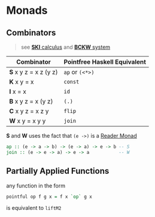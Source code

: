 # Monads

## Combinators

> see [**SKI** calculus](https://en.wikipedia.org/wiki/SKI_combinator_calculus) and [**BCKW** system](https://en.wikipedia.org/wiki/B%2C_C%2C_K%2C_W_system)

| Combinator | Pointfree Haskell Equivalent |
| - | - |
| **S** x y z = x z (y z) | `ap` or `(<*>)` |
| **K** x y = x | `const` |
| **I** x = x | `id` |
| **B** x y z = x (y z) | `(.)` |
| **C** x y z = x z y | `flip` |
| **W** x y = x y y | `join` |

**S** and **W** uses the fact that `(e ->)` is a [Reader Monad](http://hackage.haskell.org/packages/archive/mtl/latest/doc/html/Control-Monad-Reader.html)

```hs
ap :: (e -> a -> b) -> (e -> a) -> e -> b -- S
join :: (e -> e -> a) -> e -> a           -- W
```

## Partially Applied Functions

any function in the form

```hs
pointful op f g x = f x `op` g x
```

is  equivalent to `liftM2`
